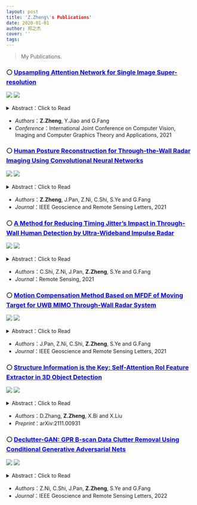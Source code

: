 ```yaml
---
layout: post
title: 'Z.Zheng\'s Publications'
date: 2020-01-01
author: 郑之杰
cover: ''
tags: 
---
```


> My Publications.


### ⚪ [<font color='blue'>Upsampling Attention Network for Single Image Super-resolution</font>](https://ieeexplore.ieee.org/document/9420808)

![](https://pic.imgdb.cn/item/623d9eca27f86abb2ac2c1b7.jpg)
![](https://pic.imgdb.cn/item/623d9ef327f86abb2ac3ff2f.jpg)

  <details><summary>Abstract：Click to Read</summary>Recently, convolutional neural network (CNN) has been widely used in single image super-resolution (SISR) and made significant advances. However, most of the existing CNN-based SISR models ignore fully utilization of the extracted features during upsampling, causing information bottlenecks, hence hindering the expressive ability of networks. To resolve these problems, we propose an upsampling attention network (UAN) for richer feature extraction and reconstruction. Specifically, we present a residual attention groups (RAGs) based structure to extract structural and frequency information, which is composed of several residual feature attention blocks (RFABs) with a non-local skip connection. Each RFAB adaptively rescales spatial- and channel-wise features by paying attention to correlations among them. Furthermore, we propose an upsampling attention block (UAB), which not only applies parallel upsampling processes to obtain richer feature representations, but also combines them to obt ain better reconstruction results. Experiments on standard benchmarks show the advantage of our UAN over state-of-the-art methods both in objective metrics and visual qualities.</details>

- *Authors*：**Z.Zheng**, Y.Jiao and G.Fang
- *Conference*：International Joint Conference on Computer Vision, Imaging and Computer Graphics Theory and Applications, 2021


### ⚪ [<font color='blue'>Human Posture Reconstruction for Through-the-Wall Radar Imaging Using Convolutional Neural Networks</font>](https://ieeexplore.ieee.org/document/9420808)

![](https://pic.imgdb.cn/item/623d9f9f27f86abb2ac8c836.jpg)
![](https://pic.imgdb.cn/item/623d9fb927f86abb2ac9633b.jpg)

  <details><summary>Abstract：Click to Read</summary>Low imaging spatial resolution hinders through-the-wall radar imaging (TWRI) from reconstructing complete human postures. This letter mainly discusses a convolutional neural network (CNN)-based human posture reconstruction method for TWRI. The training process follows a supervision-prediction learning pipeline inspired by the cross-modal learning technique. Specifically, optical images and TWRI signals are collected simultaneously using a self-develop radar containing an optical camera. Then, the optical images are processed with a computer-vision-based supervision network to generate ground-truth human skeletons. Next, the same type of skeleton is predicted from corresponding TWRI signals using a prediction network. After training, the model shows complete predictions in wall-occlusive scenarios solely using TWRI signals. Experiments show comparable quantitative results with the state-of-the-art vision-based methods in nonwall-occlusive scenarios and accurate qualitative results with wall occlusion.</details>

- *Authors*：**Z.Zheng**, J.Pan, Z.Ni, C.Shi, S.Ye and G.Fang
- *Journal*：IEEE Geoscience and Remote Sensing Letters, 2021


### ⚪ [<font color='blue'>A Method for Reducing Timing Jitter’s Impact in Through-Wall Human Detection by Ultra-Wideband Impulse Radar</font>](https://www.mdpi.com/2072-4292/13/18/3577)

![](https://pic.imgdb.cn/item/623da17a27f86abb2ad51388.jpg)
![](https://pic.imgdb.cn/item/623da1af27f86abb2ad69070.jpg)

  <details><summary>Abstract：Click to Read</summary>Ultra-wideband (UWB) impulse radar is widely used for through-wall human respiration detection due to its high range resolution and high penetration capability. UWB impulse radar emits very narrow time pulses, which can directly obtain the impulse response of the target. However, the time interval between successive pulses emitted is not ideally fixed because of timing jitter. This results in the impulse response position of the same target not being fixed, but it is related to slow-time. The clutter scattered by the stationary target becomes non-stationary clutter, which affects the accurate extraction of the human respiration signal. In this paper, we propose a method for reducing timing jitter’s impact in through-wall human detection by UWB impulse radar. After the received signal is processed by the Fast Fourier transform (FFT) in slow-time, we model the range-frequency matrix in the frequency domain as a superposition of the low-rank representation of jitter-induced clutter data and the sparse representation of human respiratory data. By only extracting the sparse component, the impact of timing jitter in human respiration detection can be reduced. Both numerical simulated data and experimental data demonstrate that our proposed method can effectively remove non-stationary clutter induced by timing jitter and improve the accuracy of the human target signal extraction.</details>

- *Authors*：C.Shi, Z.Ni, J.Pan, **Z.Zheng**, S.Ye and G.Fang
- *Journal*：Remote Sensing, 2021


### ⚪ [<font color='blue'>Motion Compensation Method Based on MFDF of Moving Target for UWB MIMO Through-Wall Radar System</font>](https://ieeexplore.ieee.org/document/9562984)

![](https://pic.imgdb.cn/item/623da21a27f86abb2ad9bfd6.jpg)
![](https://pic.imgdb.cn/item/623da2b527f86abb2addba55.jpg)

  <details><summary>Abstract：Click to Read</summary>Ultrawideband (UWB) multiple-input–multiple-output (MIMO) radar is widely used for through-wall imaging (TWI) due to its excellent penetrability and large aperture. Multichannels in the MIMO radar system are usually time-division multiplexing based on microwave switches to reduce the complexity of the system in engineering. The switching process of the channel will bring time delay, which cannot be ignored in the TWI of the moving target. The switching time delay will cause the defocus and position shift of the TWI of the moving target. This letter proposes a motion compensation method based on multiframe data fusion (MFDF) used for correcting the echo of the through-wall moving target. A geometric model is established in the proposed method through the echo of the current frame and the next frame, and the compensated signal is obtained through the geometric solution. The proposed method is compared with before compensation and the traditional single-channel motion compensation algorithm (SCMCA) through simulation and experimental data verification. The visual images and quantitative results show that the proposed motion compensation method can obtain a good focus image of the through-wall moving target and reduce the positioning error.</details>

- *Authors*：J.Pan, Z.Ni, C.Shi, **Z.Zheng**, S.Ye and G.Fang
- *Journal*：IEEE Geoscience and Remote Sensing Letters, 2021

### ⚪ [<font color='blue'>Structure Information is the Key: Self-Attention RoI Feature Extractor in 3D Object Detection</font>](https://arxiv.org/abs/2111.00931)

![](https://pic.imgdb.cn/item/623da33427f86abb2ae19b07.jpg)
![](https://pic.imgdb.cn/item/623da35227f86abb2ae28cb9.jpg)

  <details><summary>Abstract：Click to Read</summary>Unlike 2D object detection where all RoI features come from grid pixels, the RoI feature extraction of 3D point cloud object detection is more diverse. In this paper, we first compare and analyze the differences in structure and performance between the two state-of-the-art models PV-RCNN and Voxel-RCNN. Then, we find that the performance gap between the two models does not come from point information, but structural information. The voxel features contain more structural information because they do quantization instead of downsampling to point cloud so that they can contain basically the complete information of the whole point cloud. The stronger structural information in voxel features makes the detector have higher performance in our experiments even if the voxel features don't have accurate location information. Then, we propose that structural information is the key to 3D object detection. Based on the above conclusion, we propose a Self-Attention RoI Feature Extractor (SARFE) to enhance structural information of the feature extracted from 3D proposals. SARFE is a plug-and-play module that can be easily used on existing 3D detectors. Our SARFE is evaluated on both KITTI dataset and Waymo Open dataset. With the newly introduced SARFE, we improve the performance of the state-of-the-art 3D detectors by a large margin in cyclist on KITTI dataset while keeping real-time capability.</details>

- *Authors*：D.Zhang, **Z.Zheng**, X.Bi and X.Liu
- *Preprint*：arXiv:2111.00931


### ⚪ [<font color='blue'>Declutter-GAN: GPR B-scan Data Clutter Removal Using Conditional Generative Adversarial Nets</font>](https://ieeexplore.ieee.org/document/9736999)

![](https://pic.imgdb.cn/item/623da45c27f86abb2ae78427.jpg)
![](https://pic.imgdb.cn/item/623da4db27f86abb2aeb396e.jpg)

  <details><summary>Abstract：Click to Read</summary>Clutter removal in ground-penetrating radar (GPR) B-scan data has been widely studied in recent years. In this letter, we propose a novel data-driven clutter suppression method in GPR data based on conditional generative adversarial nets (cGANs). The proposed method learns a function that maps the cluttered data to the clutter-free data from the training set. The training set consists of pairs of cluttered data and corresponding clutter-free data. Different from the traditional method that only uses the simulation training set, we simulate the clutter-free data and add the real collected non-target data to the simulated clutter-free data as cluttered data, so that the trained network can generalize well to the real GPR data. The proposed method is compared with the subspace method, sparse representation-based method, and low-rank and sparse matrix decomposition methods (LRSD) on both simulation data and real collected data. The results show that the proposed method has higher performance in terms of computational complexity, clutter suppression results, and applicability than those state-of-the-art methods.</details>

- *Authors*：Z.Ni, C.Shi, J.Pan, **Z.Zheng**, S.Ye and G.Fang
- *Journal*：IEEE Geoscience and Remote Sensing Letters, 2022